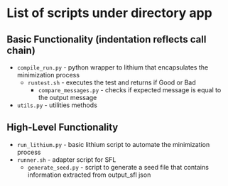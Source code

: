# List of scripts under directory app

## Basic Functionality (indentation reflects call chain)
- `compile_run.py` - python wrapper to lithium that encapsulates the minimization process
    - `runtest.sh` - executes the test and returns if Good or Bad
        - `compare_messages.py` - checks if expected message is equal to the output message
- `utils.py` - utilities methods

## High-Level Functionality

- `run_lithium.py`  - basic lithium script to automate the minimization process
- `runner.sh` - adapter script for SFL
    - `generate_seed.py` - script to generate a seed file that contains information extracted from output_sfl json


